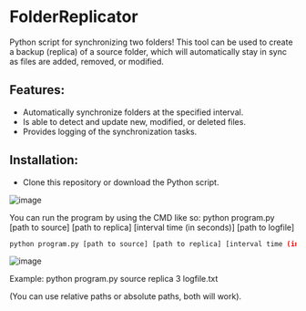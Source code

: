 # FolderReplicator

Python script for synchronizing two folders! This tool can be used to create a backup (replica) of a source folder, which will automatically stay in sync as files are added, removed, or modified.

## Features:
- Automatically synchronize folders at the specified interval.
- Is able to detect and update new, modified, or deleted files.
- Provides logging of the synchronization tasks.

## Installation:
- Clone this repository or download the Python script.

![image](https://github.com/user-attachments/assets/4efdd8b4-20fb-4d25-89a9-6aec4d61d681)


You can run the program by using the CMD like so: 
python program.py [path to source] [path to replica] [interval time (in seconds)] [path to logfile]

```bash
python program.py [path to source] [path to replica] [interval time (in seconds)] [path to logfile]
```

![image](https://github.com/user-attachments/assets/6fd307c2-099f-42f7-8d25-fb69953aaa91)

Example: python program.py source replica 3 logfile.txt

(You can use relative paths or absolute paths, both will work).
